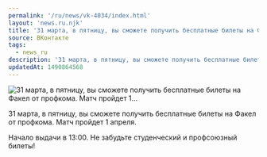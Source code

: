 ```yaml
---
permalink: '/ru/news/vk-4034/index.html'
layout: 'news.ru.njk'
title: '31 марта, в пятницу, вы сможете получить бесплатные билеты на Факел от профкома. Матч пройдет 1'
source: ВКонтакте
tags:
  - news_ru
description: '31 марта, в пятницу, вы сможете получить бесплатные билеты на Факел от профкома. Матч пройдет 1…'
updatedAt: 1490864568
---
```

![31 марта, в пятницу, вы сможете получить бесплатные билеты на Факел от профкома. Матч пройдет 1…](https://sun9-65.userapi.com/impf/c604819/v604819484/3530b/2DW9zRig2jc.jpg?size=1000x704&quality=96&proxy=1&sign=bbbcb1ee3eed430e770c1075a6bec642&c_uniq_tag=X4lpF0mGMnsyt1UgtUZbmVw-4tCnGAEQos_TE6P7CGA&type=album)

31 марта, в пятницу, вы сможете получить бесплатные билеты на Факел от профкома. Матч пройдет 1 апреля.

Начало выдачи в 13:00.
Не забудьте студенческий и профсоюзный билеты!
